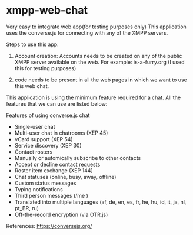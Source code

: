 xmpp-web-chat
=============

Very easy to integrate web app(for testing purposes only)
This application uses the converse.js for connecting with any of the XMPP servers.

Steps to use this app:

1) Account creation: Accounts needs to be created on any of the public XMPP server available on the web.
For example: is-a-furry.org (I used this for testing purposes)

2) code needs to be present in all the web pages in which we want to use this web chat.

This application is using the minimum feature required for a chat. All the features that we can use are listed below:

Features of using converse.js chat
* Single-user chat
* Multi-user chat in chatrooms (XEP 45)
* vCard support (XEP 54)
* Service discovery (XEP 30)
* Contact rosters
* Manually or automically subscribe to other contacts
* Accept or decline contact requests
* Roster item exchange (XEP 144)
* Chat statuses (online, busy, away, offline)
* Custom status messages
* Typing notifications
* Third person messages (/me )
* Translated into multiple languages (af, de, en, es, fr, he, hu, id, it, ja, nl, pt_BR, ru)
* Off-the-record encryption (via OTR.js)

References:
https://conversejs.org/